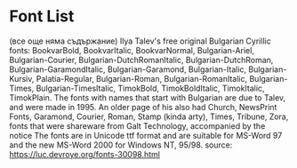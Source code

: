 # Font List

(все още няма съдържание)
Ilya Talev's free original Bulgarian Cyrillic fonts: BookvarBold, BookvarItalic, BookvarNormal, Bulgarian-Ariel, Bulgarian-Courier, Bulgarian-DutchRomanItalic, Bulgarian-DutchRoman, Bulgarian-GaramondItalic, Bulgarian-Garamond, Bulgarian-Italic, Bulgarian-Kursiv, Palatia-Regular, Bulgarian-Roman, Bulgarian-RomanItalic, Bulgarian-Times, Bulgarian-TimesItalic, TimokBold, TimokBoldItalic, TimokItalic, TimokPlain. The fonts with names that start with Bulgarian are due to Talev, and were made in 1995. An older page of his also had Church, NewsPrint Fonts, Garamond, Courier, Roman, Stamp (kinda arty), Times, Tribune, Zora, fonts that were shareware from Galt Technology, accompanied by the notice The fonts are in Unicode ttf format and are suitable for MS-Word 97 and the new MS-Word 2000 for Windows NT, 95/98.
source: https://luc.devroye.org/fonts-30098.html
